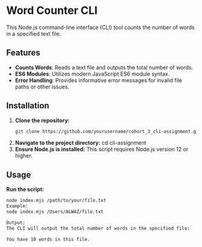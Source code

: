 # Word Counter CLI

This Node.js command-line interface (CLI) tool counts the number of words in a specified text file.

## Features

- **Counts Words**: Reads a text file and outputs the total number of words.
- **ES6 Modules**: Utilizes modern JavaScript ES6 module syntax.
- **Error Handling**: Provides informative error messages for invalid file paths or other issues.

## Installation

1. **Clone the repository:**
   ```bash
   git clone https://github.com/yourusername/cohort_3_cli-assignment.git

2. **Navigate to the project directory:**
     cd cli-assignment
3. **Ensure Node.js is installed:**
     This script requires Node.js version 12 or higher.

## Usage
**Run the script:**

```bash
node index.mjs /path/to/your/file.txt
Example:
node index.mjs /Users/ALWAZ/file.txt

Output:
The CLI will output the total number of words in the specified file:

You have 10 words in this file.
